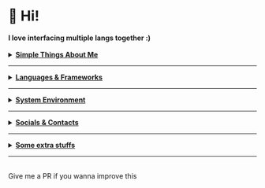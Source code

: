 <h1> 🍵 Hi! </h1>
<a><strong>I love interfacing multiple langs together :)</strong></a>
<br><br>
<details>
   <summary><strong><u>Simple Things About Me</u></strong></summary>
   <h2>Things I do / Waste my time on</h2>
   <ul>
      <li><strong>Competitive programmer</strong> - currently doing USACO gold. Also do things like CodeForces, GCJ,
         AtCoder, etc..
      </li>
     <li><strong>I main Elixir</strong>, C/C++, Java, Lisp/Clojure</strong></li>
      <li><strong>Currently learning: Kotlin, Haxe</strong></li>
     <li><strong>I am currently attending high school</strong></li>
   </ul>
</details>
<hr>
<details>
   <summary><strong><u>Languages & Frameworks</u></strong></summary>
   <h2>Languages & Frameworks & Others</h2>
   <p>
      <a href="https://elixir-lang.org/"><img
         src="https://img.shields.io/badge/Elixir-4B275F?style=for-the-badge&logo=elixir&logoColor=white"></a>
      <a href="https://www.oracle.com/java/technologies/"><img
         src="https://img.shields.io/badge/Java-007396?style=for-the-badge&logo=java&logoColor=white"></a>
      <a href="https://en.wikipedia.org/wiki/C_(programming_language)"><img
         src="https://img.shields.io/badge/C-A8B9CC?style=for-the-badge&logo=c&logoColor=white"></a>
      <a href="https://www.cplusplus.com/"><img
         src="https://img.shields.io/badge/C++-00599C?style=for-the-badge&logo=cplusplus&logoColor=white"></a>
      <a href="https://clojure.org/"><img
         src="https://img.shields.io/badge/Clojure-5881D8?style=for-the-badge&logo=clojure&logoColor=white"></a>
      <a href="https://www.javascript.com/"><img
         src="https://img.shields.io/badge/JavaScript-F7DF1E?style=for-the-badge&logo=javascript&logoColor=black" alt=""
         srcset=""></a>
      <a href="https://html.spec.whatwg.org/"><img
         src="https://img.shields.io/badge/HTML5-E34F26?style=for-the-badge&logo=html5&logoColor=white"></a>
      <a href="https://crystal-lang.org/"><img
         src="https://img.shields.io/badge/Crystal-000000?style=for-the-badge&logo=crystal&logoColor=white"></a>
      <a href="https://haxe.org/"><img
                                       src="https://img.shields.io/badge/Haxe-EA8220?style=for-the-badge&logo=haxe&logoColor=white"></a>
            <a href="https://www.tensorflow.org/"><img
                                       src="https://img.shields.io/badge/TensorFlow-FF6F00?style=for-the-badge&logo=tensorflow&logoColor=white"></a>
   </p>
</details>
<hr>
<details>
   <summary><strong><u>System Environment</u></strong></summary>
   <h2>My System Environment</h2>
   <ul>
     <li><strong>Current OS: Windows 10</strong>, Manjaro, Arch</li>
      <li><strong>WM: </strong>i3, BSPWM, PLASMA</li>
      <li><strong>Terminal/Shell: </strong>Kitty, Alacritty</li>
      <li><strong>Code Environment: <br>
         <a href="https://code.visualstudio.com/"><img
            src="https://img.shields.io/badge/VSCode_Insiders-1FC0A6?style=for-the-badge&logo=visual%20studio%20code&logoColor=white"></a>
         <a href="https://www.jetbrains.com/clion/"><img
            src="https://img.shields.io/badge/CLion-000000?style=for-the-badge&logo=clion&logoColor=white"></a>
         <a href="https://www.gnu.org/software/emacs/"><img
            src="https://img.shields.io/badge/GNU%20Emacs-7F5AB6?style=for-the-badge&logo=gnu%20emacs&logoColor=white"></a>
         </strong>
        <br><i>Note: I mostly either use my own build of VSCode or the more recent version of VSCode Insiders</i>
   </ul>
</details>
<hr>
<details>
   <summary><strong><u>Socials & Contacts</u></strong></summary>
   <h2>Socials</h2>
   <p>
      <a href="https://discord.gg/PbJQRT9zQ8"><img
         src="https://img.shields.io/badge/Discord%20Server-5865F2?style=for-the-badge&logo=discord&logoColor=white"></a>
      <a href="http://exoad.github.io/exoad"><img src="https://img.shields.io/badge/Website-00B265?style=for-the-badge"></a>
      <a href="https://www.reddit.com/user/Chunkyfungus123"><img
         src="https://img.shields.io/badge/u/Chunkyfungus123-FF4500?style=for-the-badge&logo=reddit&logoColor=white"></a>
      <a href="mailto:jackmeng0814@gmail.com"><img
         src="https://img.shields.io/badge/Email Me-EA4335?style=for-the-badge&logo=gmail&logoColor=white"></a>
      <a href="https://g.dev/jackmeng"><img
         src="https://img.shields.io/badge/Google Developer-3DDC84?style=for-the-badge&logo=android%20studio&logoColor=white"></a>
      <a href="https://www.cornell.edu/"><img
         src="https://img.shields.io/badge/arXiv-B31B1B?style=for-the-badge&logo=arXiv&logoColor=white"></a>
      <a href="https://twitter.com/akira_exoad"><img
         src="https://img.shields.io/badge/Twitter-1DA1F2?style=for-the-badge&logo=Twitter&logoColor=white"></a>
      <a href="https://gitlab.com/exoad"><img
         src="https://img.shields.io/badge/GitLab-FCA121?style=for-the-badge&logo=GitLab&logoColor=white"></a>
      <a href="https://stackoverflow.com/users/14501343/jack-meng"><img
         src="https://img.shields.io/badge/StackOverflow-F58025?style=for-the-badge&logo=StackOverflow&logoColor=white"></a>
      <a href="https://matrix.to/#/@exoad:matrix.org"><img
         src="https://img.shields.io/badge/Matrix-000000?style=for-the-badge&logo=Matrix&logoColor=white"></a>
   <p>I am also on some other social sites like: LinkedIn, arXiv, etc.<br><strong>You could also add me on Discord: <code>exoad#9292</code></strong></p>
   </p>
</details>
<hr>
<details>
   <summary><strong><u>Some extra stuffs</u></strong></summary>
   <h2>Stats</h2>
   <p>
      <img src="https://github-readme-stats.vercel.app/api?username=exoad&show_icons=true&theme=calm">
      <img src="https://github-readme-stats.vercel.app/api/top-langs/?username=exoad&layout=compact&theme=calm">
      <img src="https://github-profile-trophy.vercel.app/?username=exoad&theme=calm">
   </p>
</details>
<hr>
<br>
<footer>Give me a PR if you wanna improve this </footer>


